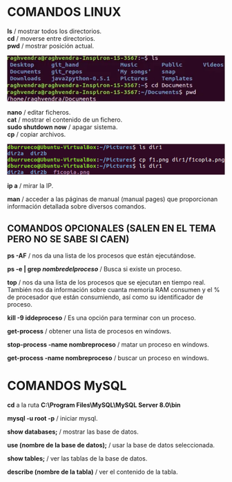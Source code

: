 # COMANDOS LINUX

**ls**  /  mostrar todos los directorios. <br>
**cd**  /  moverse entre directorios. <br>
**pwd**  /  mostrar posición actual. <br>

![](/img/lscdpwd.png) <br>

**nano**  /  editar ficheros. <br>
**cat**  /  mostrar el contenido de un fichero. <br>
**sudo shutdown now**  /  apagar sistema. <br>
**cp**  /  copiar archivos. <br> 

![](/img/cp.png)

**ip a**  /  mirar la IP.

**man**  /  acceder a las páginas de manual (manual pages) que proporcionan información detallada sobre diversos comandos.

## COMANDOS OPCIONALES (SALEN EN EL TEMA PERO NO SE SABE SI CAEN)

**ps -AF**  /  nos da una lista de los procesos que están ejecutándose. <br>

**ps -e | grep *nombredelproceso***  /  Busca si existe un proceso. <br>

**top**  /  nos da una lista de los procesos que se ejecutan en tiempo real. También nos da información sobre cuanta memoria RAM consumen y el % de procesador que están
consumiendo, así como su identificador de proceso. <br>

**kill -9 iddeproceso**  /  Es una opción para terminar con un proceso. <br>

**get-process**  /  obtener una lista de procesos en windows. <br>

**stop-process -name nombreproceso**  /  matar un proceso en windows. <br>

**get-process -name nombreproceso**  /  buscar un proceso en windows. <br>

# COMANDOS MySQL

**cd** a la ruta **C:\Program Files\MySQL\MySQL Server 8.0\bin**

**mysql -u root -p**  /  iniciar mysql.

**show databases;**  /  mostrar las base de datos.

**use (nombre de la base de datos);**  /  usar la base de datos seleccionada.

**show tables;** /  ver las tablas de la base de datos.

**describe (nombre de la tabla)**  /  ver el contenido de la tabla.



